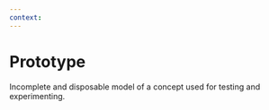 ```yaml
---
context:
---
```


# Prototype

Incomplete and disposable model of a concept used for testing and experimenting.
